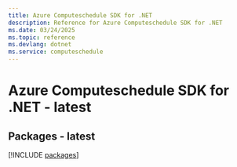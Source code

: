 ```yaml
---
title: Azure Computeschedule SDK for .NET
description: Reference for Azure Computeschedule SDK for .NET
ms.date: 03/24/2025
ms.topic: reference
ms.devlang: dotnet
ms.service: computeschedule
---
```

# Azure Computeschedule SDK for .NET - latest
## Packages - latest
[!INCLUDE [packages](computeschedule-index.md)]